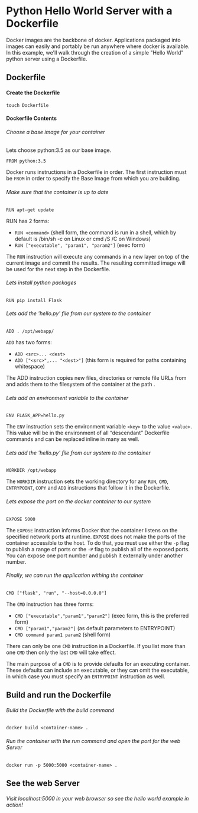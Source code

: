 # Python Hello World Server with a Dockerfile

Docker images are the backbone of docker. Applications packaged into images can easily and portably be run anywhere where docker is available. In this example, we'll walk through the creation of a simple "Hello World" python server using a Dockerfile.

## Dockerfile
#### Create the Dockerfile
```
touch Dockerfile
```

#### Dockerfile Contents

###### Choose a base image for your container
Lets choose python:3.5 as our base image.  
```
FROM python:3.5
```
Docker runs instructions in a Dockerfile in order. The first instruction must be `FROM` in order to specify the Base Image from which you are building.

###### Make sure that the container is up to date
```
RUN apt-get update
```
RUN has 2 forms:

* `RUN <command>` (shell form, the command is run in a shell, which by default is /bin/sh -c on Linux or cmd /S /C on Windows)  
* `RUN ["executable", "param1", "param2"]` (exec form)  

The `RUN` instruction will execute any commands in a new layer on top of the current image and commit the results. The resulting committed image will be used for the next step in the Dockerfile.

###### Lets install python packages
```
RUN pip install Flask
```

###### Lets add the 'hello.py' file from our system to the container
```
ADD . /opt/webapp/
```
`ADD` has two forms:
* `ADD <src>... <dest>`  
* `ADD ["<src>",... "<dest>"]` (this form is required for paths containing whitespace)  

The ADD instruction copies new files, directories or remote file URLs from <src> and adds them to the filesystem of the container at the path <dest>.




###### Lets add an environment variable to the container
```
ENV FLASK_APP=hello.py
```
The `ENV` instruction sets the environment variable `<key>` to the value `<value>`.
This value will be in the environment of all “descendant” Dockerfile commands and can be replaced inline in many as well.

###### Lets add the 'hello.py' file from our system to the container
```
WORKDIR /opt/webapp
```
The `WORKDIR` instruction sets the working directory for any `RUN`, `CMD`, `ENTRYPOINT`, `COPY` and `ADD` instructions that follow it in the Dockerfile.

###### Lets expose the port on the docker container to our system
```
EXPOSE 5000
```
The `EXPOSE` instruction informs Docker that the container listens on the specified network ports at runtime. `EXPOSE` does not make the ports of the container accessible to the host. To do that, you must use either the `-p` flag to publish a range of ports or the `-P` flag to publish all of the exposed ports. You can expose one port number and publish it externally under another number.

###### Finally, we can run the application withing the container
```
CMD ["flask", "run", "--host=0.0.0.0"]
```
The `CMD` instruction has three forms:  
* `CMD ["executable","param1","param2"]` (exec form, this is the preferred form)
* `CMD ["param1","param2"]` (as default parameters to ENTRYPOINT)
* `CMD command param1 param2` (shell form)

There can only be one `CMD` instruction in a Dockerfile. If you list more than one `CMD` then only the last `CMD` will take effect.

The main purpose of a `CMD` is to provide defaults for an executing container. These defaults can include an executable, or they can omit the executable, in which case you must specify an `ENTRYPOINT` instruction as well.

## Build and run the Dockerfile

###### Build the Dockerfile with the build command
```
docker build <container-name> .
```

###### Run the container with the run command and open the port for the web Server
```
docker run -p 5000:5000 <container-name> .
```

## See the web Server
###### Visit localhost:5000 in your web browser so see the hello world example in action!
